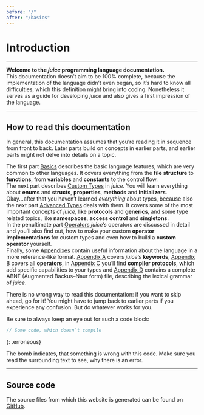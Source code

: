 ```yaml
---
before: "/"
after: "/basics"
---
```


# Introduction

---

**Welcome to the *juice* programming language documentation.**  
This documentation doesn’t aim to be 100% complete, because the implementation of the language didn’t even began, so it’s hard to know all difficulties, which this definition might bring into coding. Nonetheless it serves as a guide for developing *juice* and also gives a first impression of the language.

---

## How to read this documentation

In general, this documentation assumes that you’re reading it in sequence from front to back. Later parts build on concepts in earlier parts, and earlier parts might not delve into details on a topic.

The first part <a href="{{ '/basics' | relative_url }}">Basics</a> describes the basic language features, which are very common to other languages. It covers everything from the **file structure** to **functions**, from **variables** and **constants** to the control flow.  
The next part describes <a href="{{ '/custom-types' | relative_url }}">Custom Types</a> in *juice*. You will learn everything about **enums** and **structs**, **properties**, **methods** and **initializers**.  
Okay...after that you haven’t learned *everything* about types, because also the next part <a href="{{ '/advanced-types' | relative_url }}">Advanced Types</a> deals with them. It covers some of the most important concepts of *juice*, like **protocols** and **generics**, and some type related topics, like **namespaces**, **access control** and **singletons**.  
In the penultimate part <a href="{{ '/operators' | relative_url }}">Operators</a> *juice’s* operators are discussed in detail and you’ll also find out, how to make your custom **operator implementations** for custom types and even how to build a **custom operator** yourself.  
Finally, some <a href="{{ '/appendix' | relative_url }}">Appendixes</a> contain useful information about the language in a more reference-like format. <a href="{{ '/appendix#collapseAppendixA' | relative_url }}">Appendix A</a> covers *juice’s* **keywords**, <a href="{{ '/appendix#collapseAppendixB' | relative_url }}">Appendix B</a> covers all **operators**, in <a href="{{ '/appendix#collapseAppendixC' | relative_url }}">Appendix C</a> you’ll find **compiler protocols**, which add specific capabilities to your types and <a href="{{ '/appendix#collapseAppendixD' | relative_url }}">Appendix D</a> contains a complete ABNF (Augmented Backus–Naur form) file, describing the lexical grammar of *juice*.

There is no wrong way to read this documentation: if you want to skip ahead, go for it! You might have to jump back to earlier parts if you experience any confusion. But do whatever works for you.

Be sure to always keep an eye out for such a code block:

```swift
// Some code, which doesn’t compile
```
{: .erroneous}

The bomb indicates, that something is wrong with this code. Make sure you read the surrounding text to see, why there is an error.

---

## Source code

The source files from which this website is generated can be found on [GitHub](https://github.com/juice-lang/juice-lang.github.io).
